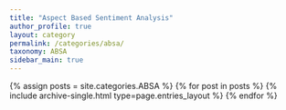 ```yaml
---
title: "Aspect Based Sentiment Analysis"
author_profile: true
layout: category
permalink: /categories/absa/
taxonomy: ABSA
sidebar_main: true
---
```


{% assign posts = site.categories.ABSA %}
{% for post in posts %} {% include archive-single.html type=page.entries_layout %} {% endfor %}
